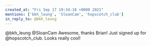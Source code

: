 ```yaml
---
created_at: "Fri Sep 17 19:34:18 +0000 2021"
mentions: ['bkh_leung', 'SloanCam', 'hopscotch_club']
in_reply_to: @bkh_leung
---
```


@bkh_leung @SloanCam Awesome, thanks Brian! Just signed up for @hopscotch_club. Looks really cool!